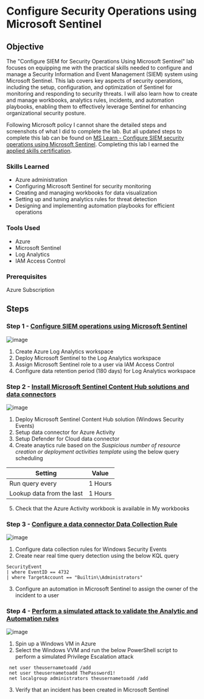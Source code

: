 # Configure Security Operations using Microsoft Sentinel

## Objective

The "Configure SIEM for Security Operations Using Microsoft Sentinel" lab focuses on equipping me with the practical skills needed to configure and manage a Security Information and Event Management (SIEM) system using Microsoft Sentinel. This lab covers key aspects of security operations, including the setup, configuration, and optimization of Sentinel for monitoring and responding to security threats. I will also learn how to create and manage workbooks, analytics rules, incidents, and automation playbooks, enabling them to effectively leverage Sentinel for enhancing organizational security posture.

Following Microsoft policy I cannot share the detailed steps and screenshots of what I did to complete the lab. But all updated steps to complete this lab can be found on [MS Learn - Configure SIEM security operations using Microsoft Sentinel](https://learn.microsoft.com/en-us/credentials/applied-skills/configure-siem-security-operations-using-microsoft-sentinel/). Completing this lab I earned the [applied skills certification](https://learn.microsoft.com/api/credentials/share/en-gb/JaedynDamms-1608/E40E566641FAFAA9?sharingId=592CAF5B8FD33BDB).

### Skills Learned

- Azure administration
- Configuring Microsoft Sentinel for security monitoring
- Creating and managing workbooks for data visualization
- Setting up and tuning analytics rules for threat detection
- Designing and implementing automation playbooks for efficient operations

### Tools Used

- Azure
- Microsoft Sentinel
- Log Analytics
- IAM Access Control

### Prerequisites 
Azure Subscription

## Steps


### Step 1 - [Configure SIEM operations using Microsoft Sentinel](https://learn.microsoft.com/en-gb/training/modules/configure-siem-security-operations-using-microsoft-sentinel/2-exercise)
![image](https://github.com/user-attachments/assets/92ebee21-7a5f-44ce-9abb-58cf16724255)

1. Create Azure Log Analytics workspace
2. Deploy Microsoft Sentinel to the Log Analytics workspace
3. Assign Microsoft Sentinel role to a user via IAM Access Control
4. Configure data retention period (180 days) for Log Analytics workspace


### Step 2 - [Install Microsoft Sentinel Content Hub solutions and data connectors](https://learn.microsoft.com/en-gb/training/modules/configure-siem-security-operations-using-microsoft-sentinel/3-exercise)
![image](https://github.com/user-attachments/assets/6a4b76a3-861e-4c4a-84ef-704493410118)

1. Deploy Microsoft Sentinel Content Hub solution (Windows Security Events)
2. Setup data connector for Azure Activity
3. Setup Defender for Cloud data connector
4. Create anaytics rule based on the _Suspicious number of resource creation or deployment activities template_ using the below query scheduling

| **Setting** | **Value** |
|-------------|-----------|
| Run query every | 1 Hours |
| Lookup data from the last | 1 Hours |

5. Check that the Azure Activity workbook is available in My workbooks


### Step 3 - [Configure a data connector Data Collection Rule](https://learn.microsoft.com/en-gb/training/modules/configure-siem-security-operations-using-microsoft-sentinel/4-exercise)
![image](https://github.com/user-attachments/assets/3f57f087-5e95-4b8d-98fd-82ab7afee1a0)

1. Configure data collection rules for Windows Security Events
2. Create near real time query detection using the below KQL query

```
SecurityEvent 
| where EventID == 4732
| where TargetAccount == "Builtin\\Administrators"
```

3. Configure an automation in Microsoft Sentinel to assign the owner of the incident to a user



### Step 4 - [Perform a simulated attack to validate the Analytic and Automation rules](https://learn.microsoft.com/en-gb/training/modules/configure-siem-security-operations-using-microsoft-sentinel/5-exercise)
![image](https://github.com/user-attachments/assets/0fa01547-5abf-4c09-b2d0-484e1f4d5a2b)

1. Spin up a Windows VM in Azure
2. Select the Windows VVM and run the below PowerShell script to perform a simulated Privilege Escalation attack

```
 net user theusernametoadd /add
 net user theusernametoadd ThePassword1!
 net localgroup administrators theusernametoadd /add
```
3. Verify that an incident has been created in Microsoft Sentinel

